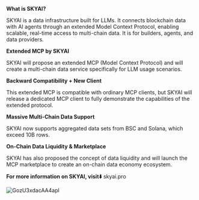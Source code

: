 **What is SKYAI?**

SKYAI is a data infrastructure built for LLMs. It connects blockchain data with AI agents through an extended Model Context Protocol, enabling scalable, real-time access to multi-chain data. It is for builders, agents, and data providers.

**Extended MCP by SKYAI**

SKYAI will propose an extended MCP (Model Context Protocol) and will create a multi-chain data service specifically for LLM usage scenarios.

**Backward Compatibility + New Client**

This extended MCP is compatible with ordinary MCP clients, but SKYAI will release a dedicated MCP client to fully demonstrate the capabilities of the extended protocol.

**Massive Multi-Chain Data Support**

SKYAI now supports aggregated data sets from BSC and Solana, which exceed 10B rows.

**On-Chain Data Liquidity & Marketplace**

SKYAI has also proposed the concept of data liquidity and will launch the MCP marketplace to create an on-chain data economy ecosystem.

**For more information on SKYAI, visit⬇️**
skyai.pro

![GozU3xdacAA4apl](https://github.com/user-attachments/assets/51353832-991b-478b-b269-61fc60e3dede)

